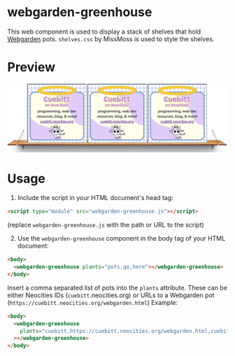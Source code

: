 # webgarden-greenhouse

This web component is used to display a stack of shelves that hold [Webgarden](https://wiki.melonland.net/web_gardens) pots. `shelves.css` by MissMoss is used to style the shelves.

# Preview

![component preview](/components/webgarden-greenhouse/meta/preview.png)

# Usage

1. Include the script in your HTML document's head tag:

```html
<script type="module" src="webgarden-greenhouse.js"></script>
```

(replace `webgarden-greenhouse.js` with the path or URL to the script)

2. Use the `webgarden-greenhouse` component in the body tag of your HTML document:

```html
<body>
  <webgarden-greenhouse plants="pots,go,here"></webgarden-greenhouse>
</body>
```

Insert a comma separated list of pots into the `plants` attribute. These can be either Neocities IDs (`cuebitt`.neocities.org) or URLs to a Webgarden pot (`https://cuebitt.neocities.org/webgarden.html`) Example:

```html
<body>
  <webgarden-greenhouse
    plants="cuebitt,https://cuebitt.neocities.org/webgarden.html,cuebitt"
  ></webgarden-greenhouse>
</body>
```
